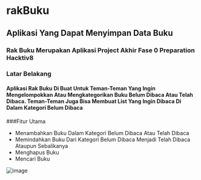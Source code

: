 # rakBuku
## Aplikasi Yang Dapat Menyimpan Data Buku
### Rak Buku Merupakan Aplikasi Project Akhir Fase 0 Preparation Hacktiv8
### Latar Belakang
#### Aplikasi Rak Buku Di Buat Untuk Teman-Teman Yang Ingin Mengelompokkan Atau Mengkategorikan Buku Belum Dibaca Atau Telah Dibaca. Teman-Teman Juga Bisa Membuat List Yang Ingin Dibaca Di Dalam Kategori Belum Dibaca
###Fitur Utama
* Menambahkan Buku Dalam Kategori Belum Dibaca Atau Telah Dibaca
* Memindahkan Buku Dari Kategori Belum Dibaca Menjadi Telah Dibaca Ataupun Sebalikanya
* Menghapus Buku
* Mencari Buku


![image](https://user-images.githubusercontent.com/34185874/149900675-5d123f66-3101-4c27-b382-50e5e497321c.png)

